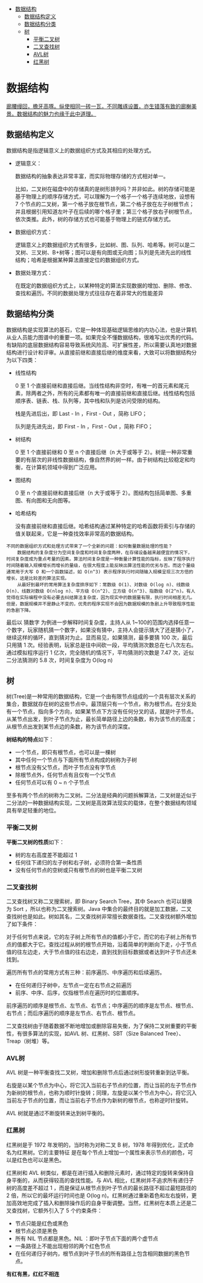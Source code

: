 <!-- TOC -->

- [数据结构](#数据结构)
  - [数据结构定义](#数据结构定义)
  - [数据结构分类](#数据结构分类)
  - [树](#树)
    - [平衡二叉树](#平衡二叉树)
    - [二叉查找树](#二叉查找树)
    - [AVL树](AVL树)
    - [红黑树](#红黑树)

# 数据结构 

<u>廊腰缦回，檐牙高啄。纵使相同一砖一瓦，不同雕琢设置，亦生错落有致的廊榭美景。数据结构的魅力也缘于此中道理。</u>

## 数据结构定义

数据结构是指逻辑意义上的数据组织方式及其相应的处理方式。

- 逻辑意义：

  数据结构的抽象表达非常丰富，而实际物理存储的方式相对单一。

  比如，二叉树在磁盘中的存储真的是树形排列吗？并非如此。树的存储可能是基于物理上的顺序存储方式，可以理解为一个格子一个格子连续地放，设想有 7 个节点的二叉树，第一个格子放在根节点，第二个格子放在左子树根节点；并且根据引用知道左叶子在后续的哪个格子里；第三个格子放右子树根节点，依次类推。此外，树的存储方式也可能基于物理上的链式存储方式。

- 数据组织方式：

  逻辑意义上的数据组织方式有很多，比如树、图、队列、哈希等。树可以是二叉树、三叉树、B+树等；图可以是有向图或无向图；队列是先进先出的线性结构；哈希是根据某种算法直接定位的数据组织方式。

- 数据处理方式：

  在既定的数据组织方式上，以某种特定的算法实现数据的增加、删除、修改、查找和遍历。不同的数据处理方式往往存在着非常大的性能差异

## 数据结构分类

数据结构是实现算法的基石，它是一种体现基础逻辑思维的内功心法，也是计算机从业人员能力图谱中的重要一项。如果完全不懂数据结构，很难写出优秀的代码。有缺陷的底层数据结构容易导致系统风险高、可扩展性差，所以需要认真地对数据结构进行设计和评审。从直接前继和直接后继的维度来看，大致可以将数据结构分为以下四类：

- 线性结构

  0 至 1 个直接前继和直接后继。当线性结构非空时，有唯一的首元素和尾元素，除两者之外，所有的元素都有唯一的直接前继和直接后继。线性结构包括顺序表、链表、栈、队列等，其中栈和队列是访问受限的结构。

  栈是先进后出，即 Last - In ，First - Out ，简称 LIFO；

  队列是先进先出，即 First - In ，First - Out ，简称 FIFO；

- 树结构

  0 至 1 个直接前继和 0 至  n 个直接后继（n 大于或等于 2）。树是一种非常重要的有层次的非线性数据结构，像自然界的树一样。由于树结构比较稳定和均衡，在计算机领域中得到广泛应用。

- 图结构

  0 至 n 个直接前继和直接后继（n 大于或等于 2）。图结构包括简单图、多重图、有向图和无向图等。

- 哈希结构

  没有直接前继和直接后继。哈希结构通过某种特定的哈希函数将索引与存储的值关联起来，它是一种查找效率非常高的数据结构。

```
不同的数据组织方式和处理方式带来了一个全新的问题：如何衡量数据处理的性能？
    数据结构的复杂度分为空间复杂度和时间复杂度两种，在存储设备越来越便宜的情况下，时间复杂度成为重点考量的因素。算法时间复杂度是一种衡量计算性能的指标，反映了程序执行时间随着输入规模增长而增长的量级，在很大程度上能反映出算法性能的优劣与否。而这个量级通常用于大写 O 和一个函数描述，如 O(n^3) 表示程序执行时间随输入规模呈现三次方倍的增长，这是比较差的算法实现。
    从最好到最坏的常用算法复杂度排序如下：常数级 O(1)、对数级 O(log n)、线数级 O(n)、线数对数级 O(nlog n)、平方级 O(n^2)、立方级 O(n^3)、指数级 O(2^n)。有人觉得在实际编程中没有必要去纠结算法复杂度，因为现实中的数据量有限，执行时间相差无几。但是，数据规模并不是静止不变的，优秀的程序实现不会因为数据规模的急剧上升导致程序性能的急剧下降。
```

最后以 猜数字 为例进一步解释时间复杂度，主持人从 1~100的范围内选择任意一个数字，玩家随机猜一个数字，如果没有猜中，主持人会提示猜大了还是猜小了，继续这样的循环，直到猜对为止。显而易见，如果猜测，最多要猜 100 次，最后只用猜 1 次。经验表明，玩家总是往中间砍一段，平均猜测次数总在七八次左右。通过模拟程序运行 1 亿次，完全随机的情况下，平均猜测的次数是 7.47 次，近似二分法猜测的 5.8 次，时间复杂度为 O(log n)

## 树

​        树(Tree)是一种常用的数据结构，它是一个由有限节点组成的一个具有层次关系的集合，数据就存在树的这些节点中。最顶层只有一个节点，称为根节点。在分支处有一个节点，指向多个方向，如果某节点下方没有任何分叉的话，就是叶子节点。从某节点出发，到叶子节点为止，最长简单路径上边的条数，称为该节点的高度；从根节点出发到某节点边的条数，称为该节点的深度。

**树结构的特点**如下：

- 一个节点，即只有根节点，也可以是一棵树
- 其中任何一个节点与下面所有节点构成的树称为子树
- 根节点没有父节点，而叶子节点没有字节点
- 除根节点外，任何节点有且仅有一个父节点
- 任何节点可以有 0 ~ n 个子节点

至多有两个节点的树称为二叉树。二分法是经典的问题拆解算法，二叉树是近似于二分法的一种数据结构实现，二叉树是高效算法现实的载体，在整个数据结构领域具有举足轻重的地位。

### 平衡二叉树

**平衡二叉树的性质**如下：

- 树的左右高度差不能超过 1
- 任何往下递归的左子树和右子树，必须符合第一条性质
- 没有任何节点的空树或只有根节点的树也是平衡二叉树

### 二叉查找树

二叉查找树又称二叉搜索树，即 Binary Search Tree，其中 Search 也可以替换为 Sort ，所以也称为二叉搜索树。Java 中集合的最终目的就是加工数据，二叉查找树也是如此。树如其名，二叉查找树非常擅长数据查找。二叉查找树额外增加了如下条件：

对于任何节点来说，它的左子树上所有节点的值都小于它，而它的右子树上所有节点的值都大于它。查找过程从树的根节点开始，沿着简单的判断向下走，小于节点值的往左边走，大于节点值的往右边走，直到找到目标数据或者达到叶子节点还未找到。

遍历所有节点的常用方式有三种：前序遍历、中序遍历和后续遍历。

- 在任何递归子树中，左节点一定在右节点之前遍历
- 前序、中序、后序，仅指根节点在遍历时的位置顺序。

前序遍历的顺序是根节点、左节点、右节点；中序遍历的顺序是左节点、根节点、右节点；而后序遍历的顺序是左节点、右节点、根节点。

二叉查找树由于随着数据不断地增加或删除容易失衡，为了保持二叉树重要的平衡性，有很多算法的实现，如AVL 树、红黑树、SBT（Size Balanced Tree）、Treap（树堆）等。

### AVL树

AVL 树是一种平衡查找二叉树，增加和删除节点后通过树形旋转重新到达平衡。

右旋是以某个节点为中心，将它沉入当前右子节点的位置，而让当前的左子节点作为新树的根节点，也称为顺时针旋转；同理，左旋是以某个节点为中心，将它沉入当前左子节点的位置，而让当前右子节点作为新树的根节点，也称逆时针旋转。

AVL 树就是通过不断旋转来达到树平衡的。

### 红黑树

红黑树是于 1972 年发明的，当时称为对称二叉 B 树，1978 年得到优化，正式命名为红黑树。它的主要特征 是在每个节点上增加一个属性来表示节点的颜色，可以是红色也可以是黑色。

红黑树和 AVL 树类似，都是在进行插入和删除元素时，通过特定的旋转来保持自身平衡的，从而获得较高的查找性能。与 AVL 相比，红黑树并不追求所有递归子树的高度差不超过 1 ，而是保证从根节点到叶子节点的最长路径不超过最短路径的 2 倍，所以它的最坏运行时间也是 O(log n)。红黑树通过重新着色和左右旋转，更加高效地完成了插入和删除操作后的自身平衡调整。当然，红黑树在本质上还是二叉查找树，它额外引入了 5 个约束条件：

- 节点只能是红色或黑色
- 根节点必须是黑色
- 所有 NIL 节点都是黑色。NIL ：即叶子节点下面的两个虚节点
- 一条路径上不能出现相邻的两个红色节点
- 在任何递归子树内，根节点到叶子节点的所有路径上包含相同数据的黑色节点。

**有红有黑，红红不相连**